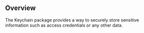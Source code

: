 ## Overview

The Keychain package provides a way to securely store sensitive information such as access credentials or any other data.
